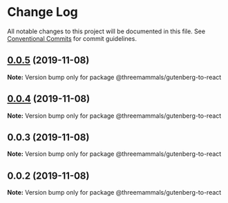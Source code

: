 # Change Log

All notable changes to this project will be documented in this file.
See [Conventional Commits](https://conventionalcommits.org) for commit guidelines.

## [0.0.5](https://github.com/ThreeMammals/gutenberg-to-react/compare/@threemammals/gutenberg-to-react@0.0.4...@threemammals/gutenberg-to-react@0.0.5) (2019-11-08)

**Note:** Version bump only for package @threemammals/gutenberg-to-react





## [0.0.4](https://github.com/ThreeMammals/gutenberg-to-react/compare/@threemammals/gutenberg-to-react@0.0.3...@threemammals/gutenberg-to-react@0.0.4) (2019-11-08)

**Note:** Version bump only for package @threemammals/gutenberg-to-react





## 0.0.3 (2019-11-08)

**Note:** Version bump only for package @threemammals/gutenberg-to-react





## 0.0.2 (2019-11-08)

**Note:** Version bump only for package @threemammals/gutenberg-to-react
